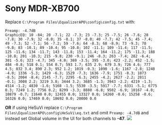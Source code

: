 # Sony MDR-XB700
Replace `C:\Program Files\EqualizerAPO\config\config.txt` with:
```
Preamp: -4.7dB
GraphicEQ: 10 -84; 20 -7.1; 22 -7.3; 23 -7.3; 25 -7.5; 26 -7.6; 28 -7.8; 30 -7.9; 32 -8.0; 35 -8.1; 37 -8.0; 40 -7.7; 42 -7.5; 45 -7.4; 49 -7.3; 52 -7.1; 56 -7.2; 59 -7.6; 64 -8.3; 68 -8.9; 73 -9.3; 78 -9.8; 83 -10.1; 89 -10.4; 95 -10.8; 102 -11.1; 109 -11.4; 117 -11.5; 125 -11.6; 134 -11.7; 143 -11.8; 153 -11.4; 164 -11.2; 175 -11.3; 188 -10.8; 201 -10.3; 215 -9.8; 230 -9.1; 246 -8.3; 263 -7.4; 282 -6.4; 301 -5.6; 323 -4.7; 345 -4.0; 369 -3.5; 395 -3.0; 423 -2.2; 452 -1.5; 484 -0.8; 518 0.1; 554 0.7; 593 1.7; 635 2.9; 679 3.9; 726 4.6; 777 4.5; 832 3.4; 890 2.3; 952 1.2; 1019 -0.3; 1090 -1.6; 1167 -2.8; 1248 -4.0; 1336 -5.3; 1429 -6.3; 1529 -7.3; 1636 -7.9; 1751 -8.3; 1873 -8.5; 2004 -8.4; 2145 -7.7; 2295 -6.3; 2455 -4.2; 2627 -2.2; 2811 -0.1; 3008 2.2; 3219 3.8; 3444 3.2; 3685 -1.3; 3943 -2.2; 4219 -1.3; 4514 -1.2; 4830 -1.6; 5168 -1.5; 5530 -3.5; 5917 -7.7; 6331 -5.1; 6775 0.3; 7249 1.2; 7756 0.2; 8299 -3.3; 8880 -6.8; 9502 -6.9; 10167 -4.0; 10879 -0.7; 11640 0.0; 12455 0.0; 13327 0.0; 14260 -0.6; 15258 -0.6; 16326 0.0; 17469 0.0; 18692 0.0; 20000 0.0
```
**OR** if using HeSuVi replace `C:\Program Files\EqualizerAPO\config\HeSuVi\eq.txt` and omit `Preamp: -4.7dB` and instead set Global volume in the UI for both channels to **-47**.
![](https://raw.githubusercontent.com/jaakkopasanen/AutoEq/master/results/SBAF-Serious/innerfidelity/onear/Sony%20MDR-XB700/Sony%20MDR-XB700.png)